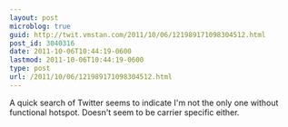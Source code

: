 ```yaml
---
layout: post
microblog: true
guid: http://twit.vmstan.com/2011/10/06/121989171098304512.html
post_id: 3040316
date: 2011-10-06T10:44:19-0600
lastmod: 2011-10-06T10:44:19-0600
type: post
url: /2011/10/06/121989171098304512.html
---
```

A quick search of Twitter seems to indicate I'm not the only one without functional hotspot. Doesn't seem to be carrier specific either.
